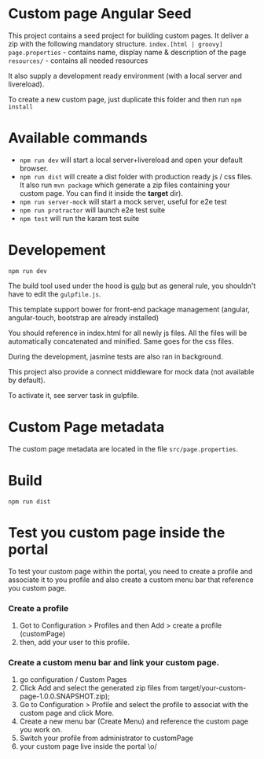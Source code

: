 Custom page Angular Seed 
========================

This project contains a seed project for building custom pages.
It deliver a zip with the following mandatory structure.
  ```index.[html | groovy]```
  ```page.properties``` - contains name, display name & description of the page 
  ```resources/``` - contains all needed resources

It also supply a development ready environment (with a local server and livereload).

To create a new custom page, just duplicate this folder and then run
```npm install```
  
# Available commands

- ``npm run dev`` will start a local server+livereload  and open your default browser.
- ``npm run dist`` will create a dist folder with production ready js / css files. It also run ``mvn package`` which generate a zip files containing your custom page. You can find it inside the __target__ dir).
- ``npm run server-mock`` will start a mock server, useful for e2e test
- ``npm run protractor`` will launch e2e test suite 
- ``npm test`` will run the karam test suite

# Developement
```shell
npm run dev
```

The build tool used under the hood is [gulp](http://gulpjs.com) but as general rule, you shouldn't have to edit the ``gulpfile.js``.

This template support bower for front-end package management (angular, angular-touch, bootstrap are already installed)

You should reference in index.html for all newly js files. All the files will be automatically concatenated and minified. Same goes for the css files.

During the development, jasmine tests are also ran in background.

This project also provide a connect middleware for mock data (not available by default).

To activate it, see server task in gulpfile.


# Custom Page metadata

The custom page metadata are located in the file ``src/page.properties``.

# Build
```shell
npm run dist
```

# Test you custom page inside the portal

To test your custom page within the portal, you need to create a profile and associate it to you profile and also create a custom menu bar that reference you custom page.

### Create a profile

1. Got to Configuration > Profiles and then Add > create a profile (customPage)
2. then, add your user to this profile.

### Create a custom menu bar and link your custom page.

1. go configuration / Custom Pages
2. Click Add and select the generated zip files from target/your-custom-page-1.0.0.SNAPSHOT.zip);
3. Go to Configuration > Profile and select the profile to associat with the custom page and click More.
4. Create a new menu bar (Create Menu) and reference the custom page you work on.
5. Switch your profile from administrator to customPage
6. your custom  page live inside the portal \o/

